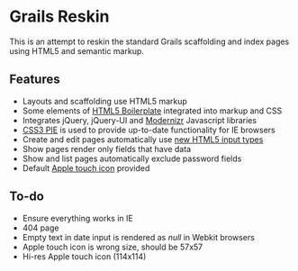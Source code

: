 # Grails Reskin

This is an attempt to reskin the standard Grails scaffolding and index pages using HTML5 and semantic markup.

## Features

* Layouts and scaffolding use HTML5 markup
* Some elements of [HTML5 Boilerplate][3] integrated into markup and CSS
* Integrates jQuery, jQuery-UI and [Modernizr][1] Javascript libraries
* [CSS3 PIE][2] is used to provide up-to-date functionality for IE browsers
* Create and edit pages automatically use [new HTML5 input types][4]
* Show pages render only fields that have data
* Show and list pages automatically exclude password fields
* Default [Apple touch icon][5] provided

## To-do

* Ensure everything works in IE
* 404 page
* Empty text in date input is rendered as _null_ in Webkit browsers
* Apple touch icon is wrong size, should be 57x57
* Hi-res Apple touch icon (114x114)

[1]:http://www.modernizr.com/
[2]:http://css3pie.com/
[3]:http://html5boilerplate.com/
[4]:http://www.456bereastreet.com/archive/201004/html5_input_types/
[5]:http://developer.apple.com/library/ios/#documentation/userexperience/conceptual/mobilehig/IconsImages/IconsImages.html